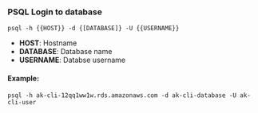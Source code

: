 ### PSQL Login to database

`psql -h {{HOST}} -d {[DATABASE]} -U {{USERNAME}} `

- <b>HOST</b>:  Hostname
- <b>DATABASE</b>:  Database name
- <b>USERNAME</b>:  Databse username

#### Example:

`psql -h ak-cli-12qq1ww1w.rds.amazonaws.com -d ak-cli-database -U ak-cli-user`
